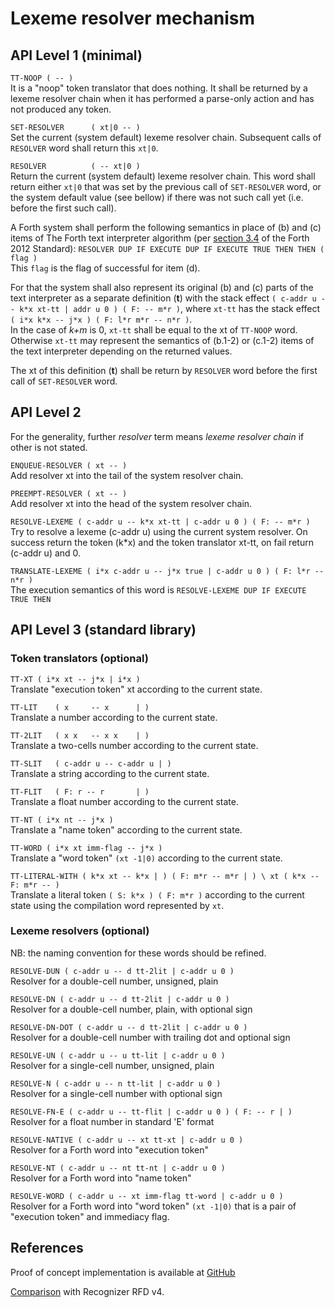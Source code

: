 
# Lexeme resolver mechanism

## API Level 1 (minimal)

`TT-NOOP ( -- )` <br/>
It is a "noop" token translator that does nothing.
It shall be returned by a lexeme resolver chain when
it has performed a parse-only action and has not produced any token.

`SET-RESOLVER      ( xt|0 -- )` <br/>
Set the current (system default) lexeme resolver chain.
Subsequent calls of `RESOLVER` word shall return this `xt|0`.

`RESOLVER          ( -- xt|0 )` <br/>
Return the current (system default) lexeme resolver chain.
This word shall return either `xt|0` that was set by the previous call
of `SET-RESOLVER` word, or the system default value (see bellow)
if there was not such call yet (i.e. before the first such call).


A Forth system shall perform the following semantics
in place of (b) and (c) items of The Forth text interpreter algorithm
(per [section 3.4](http://www.forth200x.org/documents/html/usage.html#section.3.4)
of the Forth 2012 Standard):
`RESOLVER DUP IF EXECUTE DUP IF EXECUTE TRUE THEN THEN ( flag )`<br/>
This `flag` is the flag of successful for item (d).

For that the system shall also represent its original (b) and (c) parts
of the text interpreter as a separate definition (__t__) with the stack effect
`( c-addr u -- k*x xt-tt | addr u 0 ) ( F: -- m*r )`,
where `xt-tt` has the stack effect `( i*x k*x -- j*x ) ( F: l*r m*r -- n*r )`.<br/>
In the case of _k+m_ is 0, `xt-tt` shall be equal to the xt of `TT-NOOP` word.
Otherwise `xt-tt` may represent the semantics of (b.1-2) or (c.1-2) items
of the text interpreter depending on the returned values.

The xt of this definition (__t__) shall be return by `RESOLVER` word
before the first call of `SET-RESOLVER` word.


## API Level 2

For the generality, further _resolver_ term means _lexeme resolver chain_
if other is not stated.


`ENQUEUE-RESOLVER ( xt -- )` <br/>
Add resolver xt into the tail of the system resolver chain.

`PREEMPT-RESOLVER ( xt -- )` <br/>
Add resolver xt into the head of the system resolver chain.


`RESOLVE-LEXEME ( c-addr u -- k*x xt-tt | c-addr u 0 ) ( F: -- m*r ) ` <br/>
Try to resolve a lexeme (c-addr u) using the current system resolver.
On success return the token (k*x) and the token translator xt-tt,
on fail return (c-addr u) and 0.

`TRANSLATE-LEXEME ( i*x c-addr u -- j*x true | c-addr u 0 ) ( F: l*r -- n*r )` <br/>
The execution semantics of this word is `RESOLVE-LEXEME DUP IF EXECUTE TRUE THEN`


## API Level 3 (standard library)

### Token translators (optional)

`TT-XT ( i*x xt -- j*x | i*x )` <br/>
Translate "execution token" xt according to the current state.

`TT-LIT    ( x     -- x      | )` <br/>
Translate a number according to the current state.

`TT-2LIT   ( x x   -- x x    | )` <br/>
Translate a two-cells number according to the current state.

`TT-SLIT   ( c-addr u -- c-addr u | )` <br/>
Translate a string according to the current state.

`TT-FLIT   ( F: r -- r       | )` <br/>
Translate a float number according to the current state.

`TT-NT ( i*x nt -- j*x )` <br/>
Translate a "name token" according to the current state.

`TT-WORD ( i*x xt imm-flag -- j*x )` <br/>
Translate a "word token" `(xt -1|0)` according to the current state.

`TT-LITERAL-WITH ( k*x xt -- k*x | ) ( F: m*r -- m*r | ) \ xt ( k*x --  F: m*r -- ) ` <br/>
Translate a literal token `( S: k*x ) ( F: m*r )` according to the current state
using the compilation word represented by `xt`.


### Lexeme resolvers (optional)

NB: the naming convention for these words should be refined.

`RESOLVE-DUN ( c-addr u -- d tt-2lit | c-addr u 0 )` <br/>
Resolver for a double-cell number, unsigned, plain

`RESOLVE-DN ( c-addr u -- d tt-2lit | c-addr u 0 )` <br/>
Resolver for a double-cell number, plain, with optional sign

`RESOLVE-DN-DOT ( c-addr u -- d tt-2lit | c-addr u 0 )` <br/>
Resolver for a double-cell number with trailing dot and optional sign

`RESOLVE-UN ( c-addr u -- u tt-lit | c-addr u 0 )` <br/>
Resolver for a single-cell number, unsigned, plain

`RESOLVE-N ( c-addr u -- n tt-lit | c-addr u 0 )` <br/>
Resolver for a single-cell number with optional sign

`RESOLVE-FN-E ( c-addr u -- tt-flit | c-addr u 0 ) ( F: -- r | )` <br/>
Resolver for a float number in standard 'E' format

`RESOLVE-NATIVE ( c-addr u -- xt tt-xt | c-addr u 0 )` <br/>
Resolver for a Forth word into "execution token"

`RESOLVE-NT ( c-addr u -- nt tt-nt | c-addr u 0 )` <br/>
Resolver for a Forth word into "name token"

`RESOLVE-WORD ( c-addr u -- xt imm-flag tt-word | c-addr u 0 )` <br/>
Resolver for a Forth word into "word token" `(xt -1|0)`
that is a pair of "execution token" and immediacy flag.


## References

Proof of concept implementation is available
at [GitHub](https://github.com/ruv/forth-design-exp/tree/master/lexeme-translator)

[Comparison](https://ruv.github.io/forth-design-exp/resolver-vs-recognizer.xml) with Recognizer RFD v4.

